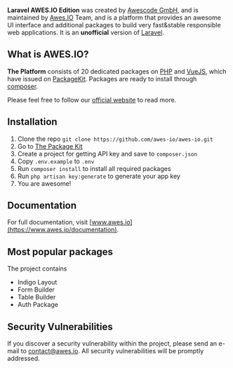 **Laravel AWES.IO Edition** was created by [Awescode GmbH](https://www.awescode.de), and is maintained by [Awes.IO](https://www.awes.io) Team, and is a platform that 
provides an awesome UI interface and additional packages to build very fast&stable responsible web applications. It is an **unofficial** version of [Laravel](https://laravel.com/).

## What is AWES.IO?

**The Platform** consists of 20 dedicated packages on [PHP](http://www.php.net/) and [VueJS](https://vuejs.org/), which have 
issued on [PackageKit](https://www.pkgkit.com). Packages are ready to install through [composer](https://getcomposer.org/).

Please feel free to follow our [official website](https://www.awes.io) to read more.

## Installation

1) Clone the repo `git clone https://github.com/awes-io/awes-io.git`
2) Go to [The Package Kit](https://www.pkgkit.com/)
3) Create a project for getting API key and save to `composer.json`
3) Copy `.env.example` to `.env`
4) Run `composer install` to install all required packages
5) Run `php artisan key:generate` to generate your app key
6) You are awesome!

## Documentation

For full documentation, visit [www.awes.io](https://www.awes.io/documentation).

## Most popular packages

The project contains 
- Indigo Layout
- Form Builder
- Table Builder
- Auth Package

## Security Vulnerabilities

If you discover a security vulnerability within the project, please send an e-mail to [contact@awes.io](mailto:contact@awes.io). All security vulnerabilities will be promptly addressed.

